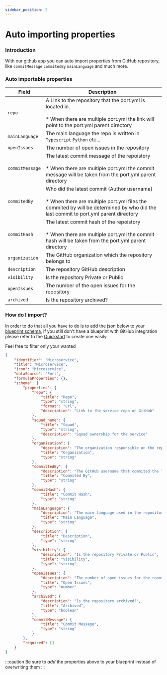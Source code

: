 ```yaml
---
sidebar_position: 5
---
```


# Auto importing properties

### Introduction

With our github app you can auto import properties from GitHub repository, like `commitMessage` `commitedBy` `mainLanguage` and much more.


### Auto importable properties

| Field | Description 
| ----------- | ----------- |
| `repo` | A Link to the repository that the port.yml is located in. <br/><br/> * When there are multiple port.yml the link will point to the port.yml parent directory |
| `mainLanguage` | The main language the repo is written in `Typescript` `Python` etc... |
| `openIssues` | The number of open issues in the repository |
| `commitMessage` | The latest commit message of the repoistory <br/><br/> * When there are multiple port.yml the commit message will be taken from the port.yml parent directory | 
| `commitedBy` | Who did the latest commit (Author username) <br/><br/> * When there are multiple port.yml files the commited by will be determined by who did the last commit to port.yml parent directory |
| `commitHash` | The latest commit hash of the repoistory <br/><br/> * When there are multiple port.yml the commit hash will be taken from the port.yml parent directory |
| `organization` | The GitHub organization which the repository belongs to |
| `description` | The repository GitHub description |
| `visibility` | Is the repository Private or Public |
| `openIssues` | The number of the open issues for the repository |
| `archived` | Is the repository archived? |


### How do I import?

In order to do that all you have to do is to add the json below to your [blueprint schema](../../platform-overview/port-components/blueprint.md#blueprints-properties), if you still don't have a blueprint with GitHub integration please refer to the [Quickstart](./Quickstart) to create one easily.

Feel free to filter only your wanted 
```json showLineNumbers
{
    "identifier": "Microservice",
    "title": "Microservice",
    "icon": "Microservice",
    "dataSource": "Port",
    "formulaProperties": {},
    "schema": {
        "properties": {
            "repo": {
                "title": "Repo",
                "type": "string",
                "format": "url",
                "description": "Link to the service repo on GitHub"
            },
            "squad_name": {
                "title": "Squad",
                "type": "string",
                "description": "Squad ownership for the service"
            },
            "organization": {
                "description": "The organization responsible on the repository",
                "title": "Organization",
                "type": "string"
            },
            "committedBy": {
                "description": "The GitHub username that commited the last commit",
                "title": "Commited By",
                "type": "string"
            },
            "commitHash": {
                "title": "Commit Hash",
                "type": "string"
            },
            "mainLanguage": {
                "description": "The main language used in the repository",
                "title": "Main Language",
                "type": "string"
            },
            "description": {
                "title": "Description",
                "type": "string"
            },
            "visibility": {
                "description": "Is the repository Private or Public",
                "title": "Visibility",
                "type": "string"
            },
            "openIssues": {
                "description": "The number of open issues for the repository",
                "title": "Open Issues",
                "type": "number"
            },
            "archived": {
                "description": "Is the repository archived?",
                "title": "Archived",
                "type": "boolean"
            },
            "commitMessage": {
                "title": "Commit Message",
                "type": "string"
            }
        },
        "required": []
    }
}
```

:::caution
Be sure to *add* the properties above to your blueprint instead of overwriting them
:::
